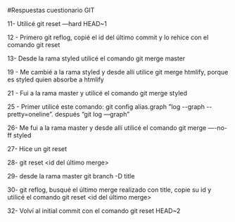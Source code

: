 #Respuestas cuestionario GIT

11-  Utilicé git reset —hard HEAD~1

12 - Primero git reflog, copié el id del último commit y lo rehice con el comando git reset <id del commit>

13- Desde la rama styled utilicé el comando git merge master

19 - Me cambié a la rama styled y desde allí utilice git merge htmlify, porque es styled quien absorbe a htmlify

21 - Fui a la rama master y utilicé el comando git merge styled

25 - Primer utilicé este comando: git config alias.graph "log --graph --pretty=oneline”.
después “git log —graph”

26- Me fui a la rama master y desde allí utilicé el comando git merge —-no-ff styled

27- Hice un git reset <id de antes del merge>

28- git reset <id del último merge>

29- desde la rama master git branch -D title

30- git reflog, busqué el último merge realizado con title, copie su id y utilicé el comando git reset <id del último merge>

32- Volví al initial commit con el comando git reset HEAD~2
